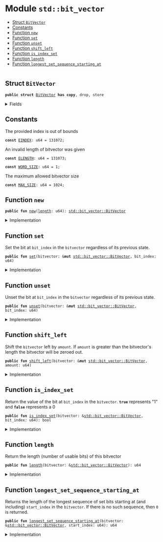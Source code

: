 
<a name="std_bit_vector"></a>

# Module `std::bit_vector`



-  [Struct `BitVector`](#std_bit_vector_BitVector)
-  [Constants](#@Constants_0)
-  [Function `new`](#std_bit_vector_new)
-  [Function `set`](#std_bit_vector_set)
-  [Function `unset`](#std_bit_vector_unset)
-  [Function `shift_left`](#std_bit_vector_shift_left)
-  [Function `is_index_set`](#std_bit_vector_is_index_set)
-  [Function `length`](#std_bit_vector_length)
-  [Function `longest_set_sequence_starting_at`](#std_bit_vector_longest_set_sequence_starting_at)


<pre><code></code></pre>



<a name="std_bit_vector_BitVector"></a>

## Struct `BitVector`



<pre><code><b>public</b> <b>struct</b> <a href="../../dependencies/std/bit_vector.md#std_bit_vector_BitVector">BitVector</a> <b>has</b> <b>copy</b>, drop, store
</code></pre>



<details>
<summary>Fields</summary>


<dl>
<dt>
<code><a href="../../dependencies/std/bit_vector.md#std_bit_vector_length">length</a>: u64</code>
</dt>
<dd>
</dd>
<dt>
<code>bit_field: vector&lt;bool&gt;</code>
</dt>
<dd>
</dd>
</dl>


</details>

<a name="@Constants_0"></a>

## Constants


<a name="std_bit_vector_EINDEX"></a>

The provided index is out of bounds


<pre><code><b>const</b> <a href="../../dependencies/std/bit_vector.md#std_bit_vector_EINDEX">EINDEX</a>: u64 = 131072;
</code></pre>



<a name="std_bit_vector_ELENGTH"></a>

An invalid length of bitvector was given


<pre><code><b>const</b> <a href="../../dependencies/std/bit_vector.md#std_bit_vector_ELENGTH">ELENGTH</a>: u64 = 131073;
</code></pre>



<a name="std_bit_vector_WORD_SIZE"></a>



<pre><code><b>const</b> <a href="../../dependencies/std/bit_vector.md#std_bit_vector_WORD_SIZE">WORD_SIZE</a>: u64 = 1;
</code></pre>



<a name="std_bit_vector_MAX_SIZE"></a>

The maximum allowed bitvector size


<pre><code><b>const</b> <a href="../../dependencies/std/bit_vector.md#std_bit_vector_MAX_SIZE">MAX_SIZE</a>: u64 = 1024;
</code></pre>



<a name="std_bit_vector_new"></a>

## Function `new`



<pre><code><b>public</b> <b>fun</b> <a href="../../dependencies/std/bit_vector.md#std_bit_vector_new">new</a>(<a href="../../dependencies/std/bit_vector.md#std_bit_vector_length">length</a>: u64): <a href="../../dependencies/std/bit_vector.md#std_bit_vector_BitVector">std::bit_vector::BitVector</a>
</code></pre>



<details>
<summary>Implementation</summary>


<pre><code><b>public</b> <b>fun</b> <a href="../../dependencies/std/bit_vector.md#std_bit_vector_new">new</a>(<a href="../../dependencies/std/bit_vector.md#std_bit_vector_length">length</a>: u64): <a href="../../dependencies/std/bit_vector.md#std_bit_vector_BitVector">BitVector</a> {
    <b>assert</b>!(<a href="../../dependencies/std/bit_vector.md#std_bit_vector_length">length</a> &gt; 0, <a href="../../dependencies/std/bit_vector.md#std_bit_vector_ELENGTH">ELENGTH</a>);
    <b>assert</b>!(<a href="../../dependencies/std/bit_vector.md#std_bit_vector_length">length</a> &lt; <a href="../../dependencies/std/bit_vector.md#std_bit_vector_MAX_SIZE">MAX_SIZE</a>, <a href="../../dependencies/std/bit_vector.md#std_bit_vector_ELENGTH">ELENGTH</a>);
    <b>let</b> <b>mut</b> counter = 0;
    <b>let</b> <b>mut</b> bit_field = vector::empty();
    <b>while</b> (counter &lt; <a href="../../dependencies/std/bit_vector.md#std_bit_vector_length">length</a>) {
        bit_field.push_back(<b>false</b>);
        counter = counter + 1;
    };
    <a href="../../dependencies/std/bit_vector.md#std_bit_vector_BitVector">BitVector</a> {
        <a href="../../dependencies/std/bit_vector.md#std_bit_vector_length">length</a>,
        bit_field,
    }
}
</code></pre>



</details>

<a name="std_bit_vector_set"></a>

## Function `set`

Set the bit at <code>bit_index</code> in the <code>bitvector</code> regardless of its previous state.


<pre><code><b>public</b> <b>fun</b> <a href="../../dependencies/std/bit_vector.md#std_bit_vector_set">set</a>(bitvector: &<b>mut</b> <a href="../../dependencies/std/bit_vector.md#std_bit_vector_BitVector">std::bit_vector::BitVector</a>, bit_index: u64)
</code></pre>



<details>
<summary>Implementation</summary>


<pre><code><b>public</b> <b>fun</b> <a href="../../dependencies/std/bit_vector.md#std_bit_vector_set">set</a>(bitvector: &<b>mut</b> <a href="../../dependencies/std/bit_vector.md#std_bit_vector_BitVector">BitVector</a>, bit_index: u64) {
    <b>assert</b>!(bit_index &lt; bitvector.bit_field.<a href="../../dependencies/std/bit_vector.md#std_bit_vector_length">length</a>(), <a href="../../dependencies/std/bit_vector.md#std_bit_vector_EINDEX">EINDEX</a>);
    <b>let</b> x = &<b>mut</b> bitvector.bit_field[bit_index];
    *x = <b>true</b>;
}
</code></pre>



</details>

<a name="std_bit_vector_unset"></a>

## Function `unset`

Unset the bit at <code>bit_index</code> in the <code>bitvector</code> regardless of its previous state.


<pre><code><b>public</b> <b>fun</b> <a href="../../dependencies/std/bit_vector.md#std_bit_vector_unset">unset</a>(bitvector: &<b>mut</b> <a href="../../dependencies/std/bit_vector.md#std_bit_vector_BitVector">std::bit_vector::BitVector</a>, bit_index: u64)
</code></pre>



<details>
<summary>Implementation</summary>


<pre><code><b>public</b> <b>fun</b> <a href="../../dependencies/std/bit_vector.md#std_bit_vector_unset">unset</a>(bitvector: &<b>mut</b> <a href="../../dependencies/std/bit_vector.md#std_bit_vector_BitVector">BitVector</a>, bit_index: u64) {
    <b>assert</b>!(bit_index &lt; bitvector.bit_field.<a href="../../dependencies/std/bit_vector.md#std_bit_vector_length">length</a>(), <a href="../../dependencies/std/bit_vector.md#std_bit_vector_EINDEX">EINDEX</a>);
    <b>let</b> x = &<b>mut</b> bitvector.bit_field[bit_index];
    *x = <b>false</b>;
}
</code></pre>



</details>

<a name="std_bit_vector_shift_left"></a>

## Function `shift_left`

Shift the <code>bitvector</code> left by <code>amount</code>. If <code>amount</code> is greater than the
bitvector's length the bitvector will be zeroed out.


<pre><code><b>public</b> <b>fun</b> <a href="../../dependencies/std/bit_vector.md#std_bit_vector_shift_left">shift_left</a>(bitvector: &<b>mut</b> <a href="../../dependencies/std/bit_vector.md#std_bit_vector_BitVector">std::bit_vector::BitVector</a>, amount: u64)
</code></pre>



<details>
<summary>Implementation</summary>


<pre><code><b>public</b> <b>fun</b> <a href="../../dependencies/std/bit_vector.md#std_bit_vector_shift_left">shift_left</a>(bitvector: &<b>mut</b> <a href="../../dependencies/std/bit_vector.md#std_bit_vector_BitVector">BitVector</a>, amount: u64) {
    <b>if</b> (amount &gt;= bitvector.<a href="../../dependencies/std/bit_vector.md#std_bit_vector_length">length</a>) {
        <b>let</b> len = bitvector.bit_field.<a href="../../dependencies/std/bit_vector.md#std_bit_vector_length">length</a>();
        <b>let</b> <b>mut</b> i = 0;
        <b>while</b> (i &lt; len) {
            <b>let</b> elem = &<b>mut</b> bitvector.bit_field[i];
            *elem = <b>false</b>;
            i = i + 1;
        };
    } <b>else</b> {
        <b>let</b> <b>mut</b> i = amount;
        <b>while</b> (i &lt; bitvector.<a href="../../dependencies/std/bit_vector.md#std_bit_vector_length">length</a>) {
            <b>if</b> (bitvector.<a href="../../dependencies/std/bit_vector.md#std_bit_vector_is_index_set">is_index_set</a>(i)) bitvector.<a href="../../dependencies/std/bit_vector.md#std_bit_vector_set">set</a>(i - amount)
            <b>else</b> bitvector.<a href="../../dependencies/std/bit_vector.md#std_bit_vector_unset">unset</a>(i - amount);
            i = i + 1;
        };
        i = bitvector.<a href="../../dependencies/std/bit_vector.md#std_bit_vector_length">length</a> - amount;
        <b>while</b> (i &lt; bitvector.<a href="../../dependencies/std/bit_vector.md#std_bit_vector_length">length</a>) {
            <a href="../../dependencies/std/bit_vector.md#std_bit_vector_unset">unset</a>(bitvector, i);
            i = i + 1;
        };
    }
}
</code></pre>



</details>

<a name="std_bit_vector_is_index_set"></a>

## Function `is_index_set`

Return the value of the bit at <code>bit_index</code> in the <code>bitvector</code>. <code><b>true</b></code>
represents "1" and <code><b>false</b></code> represents a 0


<pre><code><b>public</b> <b>fun</b> <a href="../../dependencies/std/bit_vector.md#std_bit_vector_is_index_set">is_index_set</a>(bitvector: &<a href="../../dependencies/std/bit_vector.md#std_bit_vector_BitVector">std::bit_vector::BitVector</a>, bit_index: u64): bool
</code></pre>



<details>
<summary>Implementation</summary>


<pre><code><b>public</b> <b>fun</b> <a href="../../dependencies/std/bit_vector.md#std_bit_vector_is_index_set">is_index_set</a>(bitvector: &<a href="../../dependencies/std/bit_vector.md#std_bit_vector_BitVector">BitVector</a>, bit_index: u64): bool {
    <b>assert</b>!(bit_index &lt; bitvector.bit_field.<a href="../../dependencies/std/bit_vector.md#std_bit_vector_length">length</a>(), <a href="../../dependencies/std/bit_vector.md#std_bit_vector_EINDEX">EINDEX</a>);
    bitvector.bit_field[bit_index]
}
</code></pre>



</details>

<a name="std_bit_vector_length"></a>

## Function `length`

Return the length (number of usable bits) of this bitvector


<pre><code><b>public</b> <b>fun</b> <a href="../../dependencies/std/bit_vector.md#std_bit_vector_length">length</a>(bitvector: &<a href="../../dependencies/std/bit_vector.md#std_bit_vector_BitVector">std::bit_vector::BitVector</a>): u64
</code></pre>



<details>
<summary>Implementation</summary>


<pre><code><b>public</b> <b>fun</b> <a href="../../dependencies/std/bit_vector.md#std_bit_vector_length">length</a>(bitvector: &<a href="../../dependencies/std/bit_vector.md#std_bit_vector_BitVector">BitVector</a>): u64 {
    bitvector.bit_field.<a href="../../dependencies/std/bit_vector.md#std_bit_vector_length">length</a>()
}
</code></pre>



</details>

<a name="std_bit_vector_longest_set_sequence_starting_at"></a>

## Function `longest_set_sequence_starting_at`

Returns the length of the longest sequence of set bits starting at (and
including) <code>start_index</code> in the <code>bitvector</code>. If there is no such
sequence, then <code>0</code> is returned.


<pre><code><b>public</b> <b>fun</b> <a href="../../dependencies/std/bit_vector.md#std_bit_vector_longest_set_sequence_starting_at">longest_set_sequence_starting_at</a>(bitvector: &<a href="../../dependencies/std/bit_vector.md#std_bit_vector_BitVector">std::bit_vector::BitVector</a>, start_index: u64): u64
</code></pre>



<details>
<summary>Implementation</summary>


<pre><code><b>public</b> <b>fun</b> <a href="../../dependencies/std/bit_vector.md#std_bit_vector_longest_set_sequence_starting_at">longest_set_sequence_starting_at</a>(bitvector: &<a href="../../dependencies/std/bit_vector.md#std_bit_vector_BitVector">BitVector</a>, start_index: u64): u64 {
    <b>assert</b>!(start_index &lt; bitvector.<a href="../../dependencies/std/bit_vector.md#std_bit_vector_length">length</a>, <a href="../../dependencies/std/bit_vector.md#std_bit_vector_EINDEX">EINDEX</a>);
    <b>let</b> <b>mut</b> index = start_index;
    // Find the greatest index in the vector such that all indices less than it are <a href="../../dependencies/std/bit_vector.md#std_bit_vector_set">set</a>.
    <b>while</b> (index &lt; bitvector.<a href="../../dependencies/std/bit_vector.md#std_bit_vector_length">length</a>) {
        <b>if</b> (!bitvector.<a href="../../dependencies/std/bit_vector.md#std_bit_vector_is_index_set">is_index_set</a>(index)) <b>break</b>;
        index = index + 1;
    };
    index - start_index
}
</code></pre>



</details>
